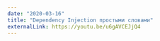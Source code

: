 ```yaml
---
date: "2020-03-16"
title: "Dependency Injection простыми словами"
externalLink: https://youtu.be/u6gAVCEJjQ4
---
```


